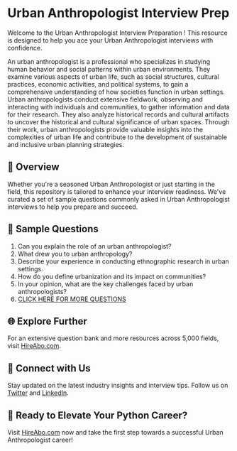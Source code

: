 # Urban Anthropologist Interview Prep

Welcome to the Urban Anthropologist Interview Preparation ! This resource is designed to help you ace your Urban Anthropologist interviews with confidence.

An urban anthropologist is a professional who specializes in studying human behavior and social patterns within urban environments. They examine various aspects of urban life, such as social structures, cultural practices, economic activities, and political systems, to gain a comprehensive understanding of how societies function in urban settings. Urban anthropologists conduct extensive fieldwork, observing and interacting with individuals and communities, to gather information and data for their research. They also analyze historical records and cultural artifacts to uncover the historical and cultural significance of urban spaces. Through their work, urban anthropologists provide valuable insights into the complexities of urban life and contribute to the development of sustainable and inclusive urban planning strategies.

## 🚀 Overview

Whether you're a seasoned Urban Anthropologist or just starting in the field, this repository is tailored to enhance your interview readiness. We've curated a set of sample questions commonly asked in Urban Anthropologist interviews to help you prepare and succeed.

## 📝 Sample Questions

1. Can you explain the role of an urban anthropologist?
2. What drew you to urban anthropology?
3. Describe your experience in conducting ethnographic research in urban settings.
4. How do you define urbanization and its impact on communities?
5. In your opinion, what are the key challenges faced by urban anthropologists?
6. [CLICK HERE FOR MORE QUESTIONS](https://hireabo.com/job/7_2_27/Urban%20Anthropologist)

## 🌐 Explore Further

For an extensive question bank and more resources across 5,000 fields, visit [HireAbo.com](https://www.hireabo.com).

## 📱 Connect with Us

Stay updated on the latest industry insights and interview tips. Follow us on [Twitter](https://twitter.com/hireabo) and [LinkedIn](https://www.linkedin.com/in/hire-abo-3609972a8/).

## 🚀 Ready to Elevate Your Python Career?

Visit [HireAbo.com](https://www.hireabo.com) now and take the first step towards a successful Urban Anthropologist career!